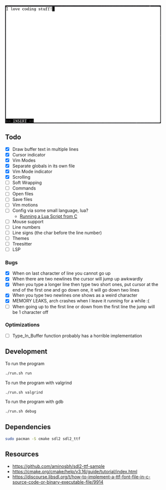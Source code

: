 ![Screenshot](./img/screenshot.png)

## Todo

- [x] Draw buffer text in multiple lines
- [x] Cursor indicator
- [x] Vim Modes
- [x] Separate globals in its own file
- [x] Vim Mode indicator
- [x] Scrolling
- [ ] Soft Wrapping
- [ ] Commands
- [ ] Open files
- [ ] Save files
- [ ] Vim motions
- [ ] Config via some small language, lua?
  - [Running a Lua Script from C](https://www.oreilly.com/library/view/creating-solid-apis/9781491986301/ch01.html)
- [ ] Mouse support
- [ ] Line numbers
- [ ] Line signs (the char before the line number)
- [ ] Themes
- [ ] Treesitter
- [ ] LSP

### Bugs

- [x] When on last character of line you cannot go up
- [x] When there are two newlines the cursor will jump up awkwardly
- [x] When you type a longer line then type two short ones, put cursor at the
      end of the first one and go down one, it will go down two lines
- [x] When you type two newlines one shows as a weird character
- [x] MEMORY LEAKS, arch crashes when I leave it running for a while :(
- [ ] When going up to the first line or down from the first line the jump will
      be 1 character off

### Optimizations

- [ ] Type_In_Buffer function probably has a horrible implementation

## Development

To run the program

```bash
./run.sh run
```

To run the program with valgrind

```bash
./run.sh valgrind
```

To run the program with gdb

```bash
./run.sh debug
```

## Dependencies

```bash
sudo pacman -S cmake sdl2 sdl2_ttf
```

## Resources

- https://github.com/aminosbh/sdl2-ttf-sample
- https://cmake.org/cmake/help/v3.16/guide/tutorial/index.html
- https://discourse.libsdl.org/t/how-to-implement-a-ttf-font-file-in-c-source-code-or-binary-executable-file/9914
